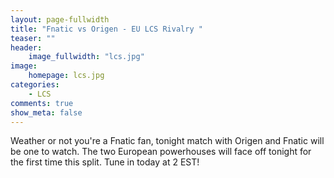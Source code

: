 ```yaml
---
layout: page-fullwidth
title: "Fnatic vs Origen - EU LCS Rivalry "
teaser: ""
header:
    image_fullwidth: "lcs.jpg"
image:
    homepage: lcs.jpg
categories:
    - LCS
comments: true
show_meta: false
---
```


Weather or not you're a Fnatic fan, tonight match with Origen and Fnatic will be one to watch. The two European powerhouses will face off tonight for the first time this split. Tune in today at 2 EST!







